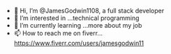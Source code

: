 - 👋 Hi, I’m @JamesGodwin1108, a full stack developer
- 👀 I’m interested in ...technical programming
- 🌱 I’m currently learning ...more about my job
- 📫 How to reach me on fiverr... https://www.fiverr.com/users/jamesgodwin11

